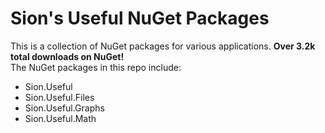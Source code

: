# Sion's Useful NuGet Packages

This is a collection of NuGet packages for various applications. **Over 3.2k total downloads on NuGet!** <br>
The NuGet packages in this repo include:

- Sion.Useful
- Sion.Useful.Files
- Sion.Useful.Graphs
- Sion.Useful.Math
